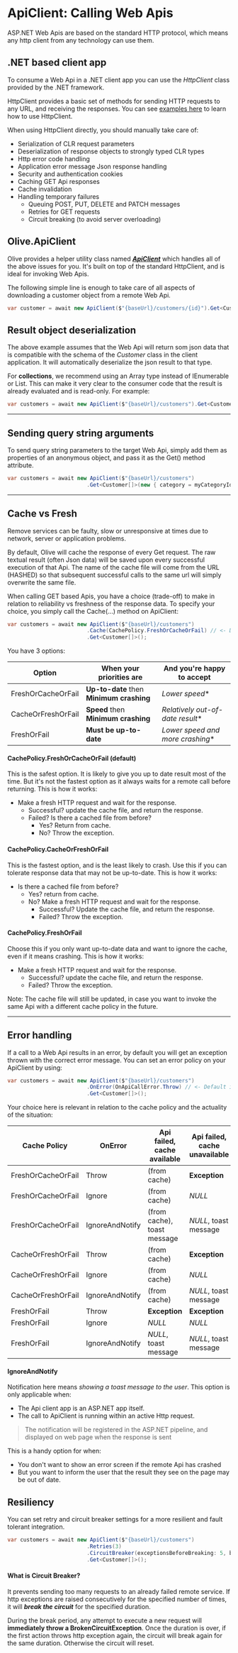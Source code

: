 # ApiClient: Calling Web Apis

ASP.NET Web Apis are based on the standard HTTP protocol, which means any http client from any technology can use them.

## .NET based client app
To consume a Web Api in a .NET client app you can use the *HttpClient* class provided by the .NET framework.

HttpClient provides a basic set of methods for sending HTTP requests to any URL, and receiving the responses.
You can see [examples here](https://docs.microsoft.com/en-us/aspnet/web-api/overview/advanced/calling-a-web-api-from-a-net-client) to learn how to use HttpClient.

When using HttpClient directly, you should manually take care of:
* Serialization of CLR request parameters
* Deserialization of response objects to strongly typed CLR types
* Http error code handling
* Application error message Json response handling
* Security and authentication cookies
* Caching GET Api responses
* Cache invalidation
* Handling temporary failures 
  * Queuing POST, PUT, DELETE and PATCH messages
  * Retries for GET requests
  * Circuit breaking (to avoid server overloading)

## Olive.ApiClient
Olive provides a helper utility class named [***ApiClient***](https://github.com/Geeksltd/Olive/tree/master/Integration/Olive.ApiClient) which handles all of the above issues for you.
It's built on top of the standard HttpClient, and is ideal for invoking Web Apis.

The following simple line is enough to take care of all aspects of downloading a customer object from a remote Web Api.

```csharp
var customer = await new ApiClient($"{baseUrl}/customers/{id}").Get<Customer>();
```

## Result object deserialization
The above example assumes that the Web Api will return som json data that is compatible with the schema of the *Customer* class in the client application.
It will automatically deserialize the json result to that type.

For **collections**, we recommend using an Array type instead of IEnumerable or List. This can make it very clear to the consumer code that the result is already evaluated and is read-only.
For example:
```csharp
var customers = await new ApiClient($"{baseUrl}/customers").Get<Customer[]>();
```

---

## Sending query string arguments
To send query string parameters to the target Web Api, simply add them as properties of an anonymous object, and pass it as the Get() method attribute.
```csharp
var customers = await new ApiClient($"{baseUrl}/customers")
                         .Get<Customer[]>(new { category = myCategoryId });
```
---

## Cache vs Fresh
Remove services can be faulty, slow or unresponsive at times due to network, server or application problems.

By default, Olive will cache the response of every Get request. The raw textual result (often Json data) will be saved upon every successful execution of that Api.
The name of the cache file will come from the URL (HASHED) so that subsequent successful calls to the same url will simply overwrite the same file.

When calling GET based Apis, you have a choice (trade-off) to make in relation to reliability vs freshness of the response data.
To specify your choice, you simply call the Cache(...) method on ApiClient:

```csharp
var customers = await new ApiClient($"{baseUrl}/customers")
                         .Cache(CachePolicy.FreshOrCacheOrFail) // <- Default if not set
                         .Get<Customer[]>();
```

You have 3 options:

| Option  | When your priorities are | And you're happy to accept
| ------------- | ------------- | ----------
| FreshOrCacheOrFail  | **Up-to-date** then **Minimum crashing** | *Lower speed**
| CacheOrFreshOrFail  | **Speed** then **Minimum crashing** | *Relatively out-of-date result**
| FreshOrFail  | **Must be up-to-date** | *Lower speed and more crashing**

#### CachePolicy.FreshOrCacheOrFail (default)

This is the safest option. It is likely to give you up to date result most of the time.
But it's not the fastest option as it always waits for a remote call before returning.
This is how it works:
 
* Make a fresh HTTP request and wait for the response.
   * Successful? update the cache file, and return the response.
   * Failed? Is there a cached file from before? 
     * Yes? Return from cache.
     * No? Throw the exception. 

#### CachePolicy.CacheOrFreshOrFail
This is the fastest option, and is the least likely to crash.
Use this if you can tolerate response data that may not be up-to-date.
This is how it works:
 
* Is there a cached file from before?
   * Yes? return from cache.
   * No? Make a fresh HTTP request and wait for the response.
      * Successful? Update the cache file, and return the response.
      * Failed? Throw the exception. 

#### CachePolicy.FreshOrFail
Choose this if you only want up-to-date data and want to ignore the cache, even if it means crashing.
This is how it works:
 
* Make a fresh HTTP request and wait for the response.
   * Successful? update the cache file, and return the response.
   * Failed? Throw the exception.

Note: The cache file will still be updated, in case you want to invoke the same Api with a different cache policy in the future.

---

## Error handling
If a call to a Web Api results in an error, by default you will get an exception thrown with the correct error message.
You can set an error policy on your ApiClient by using:
```csharp
var customers = await new ApiClient($"{baseUrl}/customers")
                         .OnError(OnApiCallError.Throw) // <- Default if not set
                         .Get<Customer[]>();
```

Your choice here is relevant in relation to the cache policy and the actuality of the situation:

| Cache Policy  | OnError | Api failed, cache available | Api failed, cache unavailable
| ------------- | ------------- | ---------- | -------
| FreshOrCacheOrFail  | Throw | (from cache) | **Exception**
| FreshOrCacheOrFail  | Ignore | (from cache) | *NULL*
| FreshOrCacheOrFail  | IgnoreAndNotify | (from cache), toast message | *NULL*, toast message
| CacheOrFreshOrFail  | Throw | (from cache) | **Exception**
| CacheOrFreshOrFail  | Ignore | (from cache) | *NULL*
| CacheOrFreshOrFail  | IgnoreAndNotify | (from cache) | *NULL*, toast message
| FreshOrFail  | Throw | **Exception** | **Exception**
| FreshOrFail  | Ignore | *NULL* | *NULL*
| FreshOrFail  | IgnoreAndNotify | *NULL*, toast message | *NULL*, toast message

#### IgnoreAndNotify
Notification here means *showing a toast message to the user*. This option is only applicable when:
* The Api client app is an ASP.NET app itself.
* The call to ApiClient is running within an active Http request. 

> The notification will be registered in the ASP.NET pipeline, and displayed on web page when the response is sent

This is a handy option for when: 
* You don't want to show an error screen if the remote Api has crashed
* But you want to inform the user that the result they see on the page may be out of date.

## Resiliency
You can set retry and circuit breaker settings for a more resilient and fault tolerant integration.
```csharp
var customers = await new ApiClient($"{baseUrl}/customers")
                         .Retries(3)
                         .CircuitBreaker(exceptionsBeforeBreaking: 5, breakDurationSeconds: 10)
                         .Get<Customer[]>();
```

#### What is Circuit Breaker?
It prevents sending too many requests to an already failed remote service.
If http exceptions are raised consecutively for the specified number of times, it will
***break the circuit*** for the specified duration.

During the break period, any attempt to execute a new request will **immediately throw a BrokenCircuitException**.
Once the duration is over, if the first action throws http exception again,
the circuit will break again for the same duration. Otherwise the circuit will reset.
